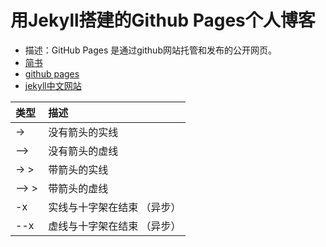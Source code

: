 

# 用Jekyll搭建的Github Pages个人博客

- 描述：GitHub Pages 是通过github网站托管和发布的公开网页。
- [简书](http://www.jianshu.com/p/88c9e72978b4)
- [github pages](https://pages.github.com/)
- [jekyll中文网站](http://jekyllcn.com/)

| 类型  | 描述                      |
|:------|:--------------------------|
| ->    | 没有箭头的实线             |
| -->   | 没有箭头的虚线             |
| -> >  | 带箭头的实线               |
| --> > | 带箭头的虚线               |
| -x    | 实线与十字架在结束 （异步） |
| --x   | 虚线与十字架在结束 （异步） |


